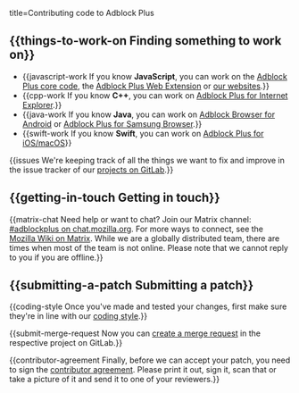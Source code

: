 title=Contributing code to Adblock Plus


## {{things-to-work-on Finding something to work on}}

* {{javascript-work If you know **JavaScript**, you can work on the [Adblock Plus core code](modules#core), the [Adblock Plus Web Extension](modules#platform) or [our websites](modules#websites).}}
* {{cpp-work If you know **C++**, you can work on [Adblock Plus for Internet Explorer](modules#adblock-plus-for-internet-explorer).}}
* {{java-work If you know **Java**, you can work on [Adblock Browser for Android](modules#adblock-browser-for-android) or [Adblock Plus for Samsung Browser](modules#adblock-plus-for-samsung-browser).}}
* {{swift-work If you know **Swift**, you can work on [Adblock Plus for iOS/macOS](modules#adblock-plus-for-ios)}}

{{issues We're keeping track of all the things we want to fix and improve in the issue tracker of our [projects on GitLab](https://gitlab.com/eyeo/adblockplus).}}

## {{getting-in-touch Getting in touch}}
{{matrix-chat Need help or want to chat? Join our Matrix channel: [#adblockplus on chat.mozilla.org](https://chat.mozilla.org/#/room/#adblockplus:mozilla.org). For more ways to connect, see the [Mozilla Wiki on Matrix](https://wiki.mozilla.org/Matrix). While we are a globally distributed team, there are times when most of the team is not online. Please note that we cannot reply to you if you are offline.}}

## {{submitting-a-patch Submitting a patch}}

{{coding-style Once you've made and tested your changes, first make sure they're in line with our [coding style](coding-style).}}

{{submit-merge-request Now you can [create a merge request](https://docs.gitlab.com/ce/gitlab-basics/add-merge-request.html) in the respective project on GitLab.}}

{{contributor-agreement Finally, before we can accept your patch, you need to sign the [contributor agreement](https://adblockplus.org/eyeo-contributor-license-agreement.pdf). Please print it out, sign it, scan that or take a picture of it and send it to one of your reviewers.}}
